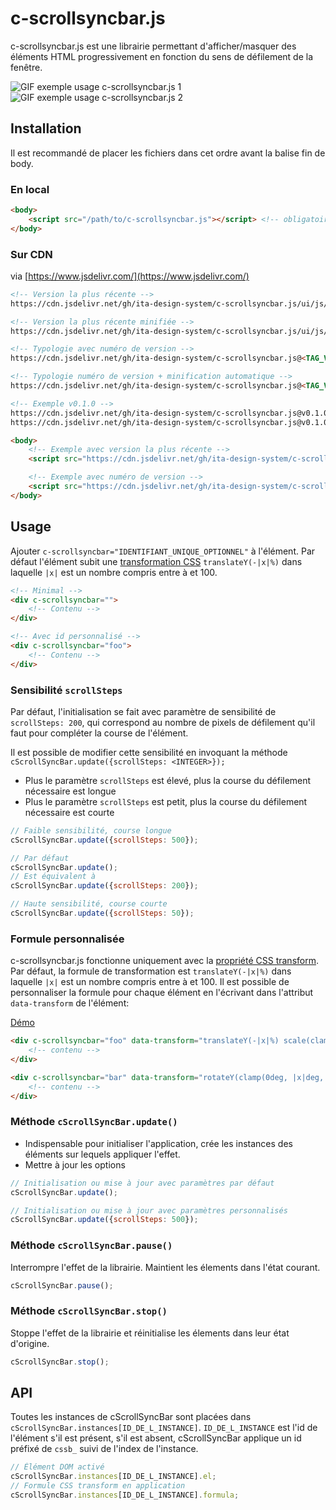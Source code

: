 # c-scrollsyncbar.js

c-scrollsyncbar.js est une librairie permettant d'afficher/masquer des éléments HTML progressivement en fonction du sens de défilement de la fenêtre.

![GIF exemple usage c-scrollsyncbar.js 1](https://user-images.githubusercontent.com/13103047/234616162-0b5b4222-8bce-4d18-ab16-709a6ead5a11.gif)
![GIF exemple usage c-scrollsyncbar.js 2](https://user-images.githubusercontent.com/13103047/234616353-a2431b8d-6e02-422a-a2de-05fb4dbff243.gif)

## Installation

Il est recommandé de placer les fichiers dans cet ordre avant la balise fin de body.

### En local

```html
<body>
    <script src="/path/to/c-scrollsyncbar.js"></script> <!-- obligatoire -->
</body>
```

### Sur CDN

via [https://www.jsdelivr.com/](https://www.jsdelivr.com/)

```html
<!-- Version la plus récente -->
https://cdn.jsdelivr.net/gh/ita-design-system/c-scrollsyncbar.js/ui/js/c-scrollsyncbar.js

<!-- Version la plus récente minifiée -->
https://cdn.jsdelivr.net/gh/ita-design-system/c-scrollsyncbar.js/ui/js/c-scrollsyncbar.min.js

<!-- Typologie avec numéro de version -->
https://cdn.jsdelivr.net/gh/ita-design-system/c-scrollsyncbar.js@<TAG_VERSION>/ui/js/c-scrollsyncbar.js

<!-- Typologie numéro de version + minification automatique -->
https://cdn.jsdelivr.net/gh/ita-design-system/c-scrollsyncbar.js@<TAG_VERSION>/ui/js/c-scrollsyncbar.min.js

<!-- Exemple v0.1.0 -->
https://cdn.jsdelivr.net/gh/ita-design-system/c-scrollsyncbar.js@v0.1.0/ui/js/c-scrollsyncbar.js
https://cdn.jsdelivr.net/gh/ita-design-system/c-scrollsyncbar.js@v0.1.0/ui/js/c-scrollsyncbar.min.js
```

```html
<body>
    <!-- Exemple avec version la plus récente -->
    <script src="https://cdn.jsdelivr.net/gh/ita-design-system/c-scrollsyncbar.js/ui/js/c-scrollsyncbar.min.js"></script>

    <!-- Exemple avec numéro de version -->
    <script src="https://cdn.jsdelivr.net/gh/ita-design-system/c-scrollsyncbar.js@v0.1.0/ui/js/c-scrollsyncbar.min.js"></script>
</body>
```

## Usage

Ajouter `c-scrollsyncbar="IDENTIFIANT_UNIQUE_OPTIONNEL"` à l'élément. Par défaut l'élément subit une [transformation CSS](https://developer.mozilla.org/fr/docs/Web/CSS/transform) `translateY(-|x|%)` dans laquelle `|x|` est un nombre compris entre à et 100.

```html
<!-- Minimal -->
<div c-scrollsyncbar="">
    <!-- Contenu -->
</div>

<!-- Avec id personnalisé -->
<div c-scrollsyncbar="foo">
    <!-- Contenu -->
</div>
```

### Sensibilité `scrollSteps`

Par défaut, l'initialisation se fait avec paramètre de sensibilité de `scrollSteps: 200`, qui correspond au nombre de pixels de défilement qu'il faut pour compléter la course de l'élément.

Il est possible de modifier cette sensibilité en invoquant la méthode `cScrollSyncBar.update({scrollSteps: <INTEGER>});`

* Plus le paramètre `scrollSteps` est élevé, plus la course du défilement nécessaire est longue
* Plus le paramètre `scrollSteps` est petit, plus la course du défilement nécessaire est courte

```javascript
// Faible sensibilité, course longue
cScrollSyncBar.update({scrollSteps: 500});

// Par défaut
cScrollSyncBar.update();
// Est équivalent à
cScrollSyncBar.update({scrollSteps: 200});

// Haute sensibilité, course courte
cScrollSyncBar.update({scrollSteps: 50});
```

### Formule personnalisée

c-scrollsyncbar.js fonctionne uniquement avec la [propriété CSS transform](https://developer.mozilla.org/fr/docs/Web/CSS/transform). Par défaut, la formule de transformation est `translateY(-|x|%)` dans laquelle `|x|` est un nombre compris entre à et 100. Il est possible de personnaliser la formule pour chaque élément en l'écrivant dans l'attribut `data-transform` de l'élément:

[Démo](https://ita-design-system.github.io/c-scrollsyncbar.js/content/custom-formula.html)

```html
<div c-scrollsyncbar="foo" data-transform="translateY(-|x|%) scale(clamp(0.5, calc(1 - |x| / 100), 1))">
    <!-- contenu -->
</div>

<div c-scrollsyncbar="bar" data-transform="rotateY(clamp(0deg, |x|deg, 90deg)">
    <!-- contenu -->
</div>
```

### Méthode `cScrollSyncBar.update()`

* Indispensable pour initialiser l'application, crée les instances des éléments sur lequels appliquer l'effet.
* Mettre à jour les options

```javascript
// Initialisation ou mise à jour avec paramètres par défaut
cScrollSyncBar.update();

// Initialisation ou mise à jour avec paramètres personnalisés
cScrollSyncBar.update({scrollSteps: 500});
```

### Méthode `cScrollSyncBar.pause()`

Interrompre l'effet de la librairie. Maintient les élements dans l'état courant.

```javascript
cScrollSyncBar.pause();
```

### Méthode `cScrollSyncBar.stop()`

Stoppe l'effet de la librairie et réinitialise les élements dans leur état d'origine.

```javascript
cScrollSyncBar.stop();
```

## API

Toutes les instances de cScrollSyncBar sont placées dans `cScrollSyncBar.instances[ID_DE_L_INSTANCE]`. `ID_DE_L_INSTANCE` est l'id de l'élément s'il est présent, s'il est absent, cScrollSyncBar applique un id préfixé de `cssb_` suivi de l'index de l'instance.

```javascript
// Élément DOM activé
cScrollSyncBar.instances[ID_DE_L_INSTANCE].el;
// Formule CSS transform en application
cScrollSyncBar.instances[ID_DE_L_INSTANCE].formula;
```
